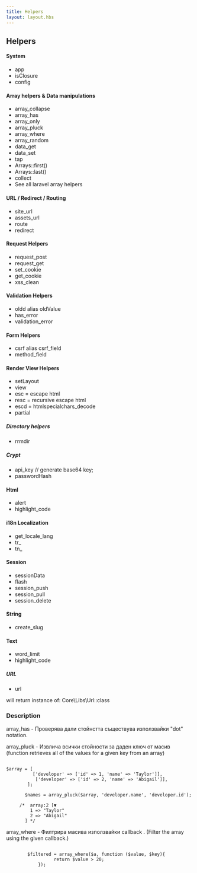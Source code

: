 ```yaml
---
title: Helpers
layout: layout.hbs
---
```

## Helpers

#### System
* app
* isClosure
* config

#### Array helpers & Data manipulations
* array_collapse
* array_has
* array_only
* array_pluck
* array_where
* array_random
* data_get
* data_set
* tap
* Arrays::first()
* Arrays::last()
* collect
* See all laravel array helpers

#### URL / Redirect / Routing
* site_url
* assets_url
* route
* redirect

#### Request Helpers
* request_post
* request_get
* set_cookie
* get_cookie
* xss_clean

#### Validation Helpers
* oldd alias oldValue
* has_error
* validation_error

#### Form Helpers
* csrf alias csrf_field
* method_field
#### Render View  Helpers
* setLayout
* view
* esc = escape html
* resc = recursive escape html
* escd = htmlspecialchars_decode
* partial
##### Directory helpers
* rrmdir

##### Crypt
* api_key // generate base64 key;
* passwordHash

#### Html
* alert
* highlight_code

#### i18n Localization
* get_locale_lang
* tr_
* tn_

#### Session
* sessionData
* flash
* session_push
* session_pull
* session_delete

#### String
* create_slug

#### Text
* word_limit
* highlight_code

##### URL
* url

will return instance of: Core\Libs\Url::class

### Description
array_has - Проверява дали стойнстта съществува използвайки "dot" notation.

array_pluck - Извлича всички стойности за даден ключ от масив 
            (function retrieves all of the values for a given key from an array)
```

$array = [
          ['developer' => ['id' => 1, 'name' => 'Taylor']],
           ['developer' => ['id' => 2, 'name' => 'Abigail']],
        ];

       $names = array_pluck($array, 'developer.name', 'developer.id');

     /*  array:2 [▼
         1 => "Taylor"
         2 => "Abigail"
       ] */

```

array_where - Филтрира масива използвайки callback . (Filter the array using the given callback.)

```

        $filtered = array_where($a, function ($value, $key){
                  return $value > 20;
            });

```
